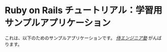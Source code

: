 # Ruby on Rails チュートリアル：学習用サンプルアプリケーション

これは、以下のためのサンプルアプリケーションです。
[*侍エンジニア塾*](http://www.sejuku.net/)
がんばります。
